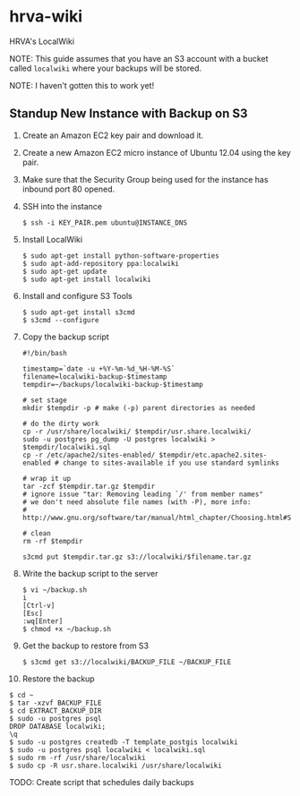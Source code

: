 hrva-wiki
=========

HRVA's LocalWiki

NOTE: This guide assumes that you have an S3 account with a bucket called `localwiki` where your backups will be stored.

NOTE: I haven't gotten this to work yet!

## Standup New Instance with Backup on S3
1. Create an Amazon EC2 key pair and download it.
2. Create a new Amazon EC2 micro instance of Ubuntu 12.04 using the key pair.
3. Make sure that the Security Group being used for the instance has inbound port 80 opened.
4. SSH into the instance

   ```
   $ ssh -i KEY_PAIR.pem ubuntu@INSTANCE_DNS
   ```

5. Install LocalWiki

   ```
   $ sudo apt-get install python-software-properties
   $ sudo apt-add-repository ppa:localwiki
   $ sudo apt-get update
   $ sudo apt-get install localwiki
   ```
   
6. Install and configure S3 Tools

   ```
   $ sudo apt-get install s3cmd
   $ s3cmd --configure
   ```
   
7. Copy the backup script

   ```
   #!/bin/bash

   timestamp=`date -u +%Y-%m-%d_%H-%M-%S`
   filename=localwiki-backup-$timestamp
   tempdir=~/backups/localwiki-backup-$timestamp

   # set stage
   mkdir $tempdir -p # make (-p) parent directories as needed

   # do the dirty work
   cp -r /usr/share/localwiki/ $tempdir/usr.share.localwiki/
   sudo -u postgres pg_dump -U postgres localwiki > $tempdir/localwiki.sql
   cp -r /etc/apache2/sites-enabled/ $tempdir/etc.apache2.sites-enabled # change to sites-available if you use standard symlinks

   # wrap it up
   tar -zcf $tempdir.tar.gz $tempdir
   # ignore issue "tar: Removing leading `/' from member names"
   # we don't need absolute file names (with -P), more info:
   # http://www.gnu.org/software/tar/manual/html_chapter/Choosing.html#SEC118

   # clean
   rm -rf $tempdir

   s3cmd put $tempdir.tar.gz s3://localwiki/$filename.tar.gz
   ```

8. Write the backup script to the server

   ```
   $ vi ~/backup.sh
   i
   [Ctrl-v]
   [Esc]
   :wq[Enter]
   $ chmod +x ~/backup.sh 
   ```

9. Get the backup to restore from S3

   ```
   $ s3cmd get s3://localwiki/BACKUP_FILE ~/BACKUP_FILE
   ```
   
10. Restore the backup

   ```
   $ cd ~
   $ tar -xzvf BACKUP_FILE
   $ cd EXTRACT_BACKUP_DIR
   $ sudo -u postgres psql
   DROP DATABASE localwiki;
   \q
   $ sudo -u postgres createdb -T template_postgis localwiki
   $ sudo -u postgres psql localwiki < localwiki.sql
   $ sudo rm -rf /usr/share/localwiki
   $ sudo cp -R usr.share.localwiki /usr/share/localwiki
   ```
   
TODO: Create script that schedules daily backups
